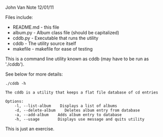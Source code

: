 John Van Note
12/01/11

Files include:
- README.md - this file
- album.py - Album class file (should be capitalized)
- cddb.py - Executable that runs the utility
- cddb - The utility source itself
- makefile - makefile for ease of testing

This is a command line utility known as cddb (may have to be run as './cddb').

See below for more details:
```
./cddb -h

The cddb is a utility that keeps a flat file database of cd entries

Options:
    -l, --list-album    Displays a list of albums
    -d, --delete-album    Deletes album entry from database
    -a, --add-album    Adds album entry to database
    -h, --usage        Displays use message and quits utility
```

This is just an exercise.
